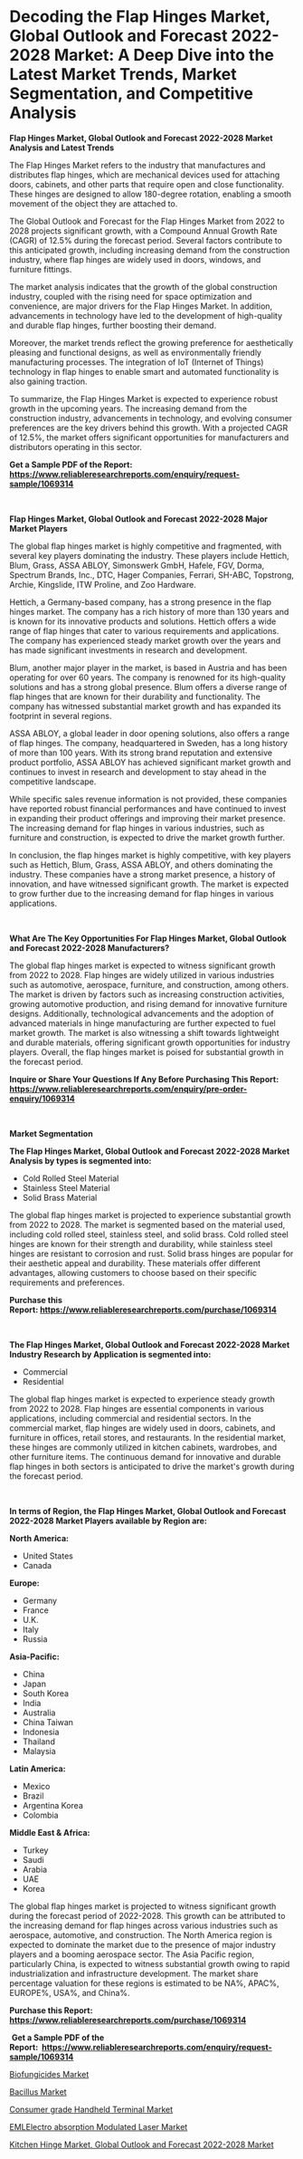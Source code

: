 <p><h1>Decoding the Flap Hinges Market, Global Outlook and Forecast 2022-2028 Market: A Deep Dive into the Latest Market Trends, Market Segmentation, and Competitive Analysis</h1></p><p><strong>Flap Hinges Market, Global Outlook and Forecast 2022-2028 Market Analysis and Latest Trends</strong></p>
<p><p>The Flap Hinges Market refers to the industry that manufactures and distributes flap hinges, which are mechanical devices used for attaching doors, cabinets, and other parts that require open and close functionality. These hinges are designed to allow 180-degree rotation, enabling a smooth movement of the object they are attached to.</p><p>The Global Outlook and Forecast for the Flap Hinges Market from 2022 to 2028 projects significant growth, with a Compound Annual Growth Rate (CAGR) of 12.5% during the forecast period. Several factors contribute to this anticipated growth, including increasing demand from the construction industry, where flap hinges are widely used in doors, windows, and furniture fittings.</p><p>The market analysis indicates that the growth of the global construction industry, coupled with the rising need for space optimization and convenience, are major drivers for the Flap Hinges Market. In addition, advancements in technology have led to the development of high-quality and durable flap hinges, further boosting their demand.</p><p>Moreover, the market trends reflect the growing preference for aesthetically pleasing and functional designs, as well as environmentally friendly manufacturing processes. The integration of IoT (Internet of Things) technology in flap hinges to enable smart and automated functionality is also gaining traction.</p><p>To summarize, the Flap Hinges Market is expected to experience robust growth in the upcoming years. The increasing demand from the construction industry, advancements in technology, and evolving consumer preferences are the key drivers behind this growth. With a projected CAGR of 12.5%, the market offers significant opportunities for manufacturers and distributors operating in this sector.</p></p>
<p><strong>Get a Sample PDF of the Report:&nbsp; <a href="https://www.reliableresearchreports.com/enquiry/request-sample/1069314">https://www.reliableresearchreports.com/enquiry/request-sample/1069314</a></strong></p>
<p>&nbsp;</p>
<p><strong>Flap Hinges Market, Global Outlook and Forecast 2022-2028 Major Market Players</strong></p>
<p><p>The global flap hinges market is highly competitive and fragmented, with several key players dominating the industry. These players include Hettich, Blum, Grass, ASSA ABLOY, Simonswerk GmbH, Hafele, FGV, Dorma, Spectrum Brands, Inc., DTC, Hager Companies, Ferrari, SH-ABC, Topstrong, Archie, Kingslide, ITW Proline, and Zoo Hardware.</p><p>Hettich, a Germany-based company, has a strong presence in the flap hinges market. The company has a rich history of more than 130 years and is known for its innovative products and solutions. Hettich offers a wide range of flap hinges that cater to various requirements and applications. The company has experienced steady market growth over the years and has made significant investments in research and development.</p><p>Blum, another major player in the market, is based in Austria and has been operating for over 60 years. The company is renowned for its high-quality solutions and has a strong global presence. Blum offers a diverse range of flap hinges that are known for their durability and functionality. The company has witnessed substantial market growth and has expanded its footprint in several regions.</p><p>ASSA ABLOY, a global leader in door opening solutions, also offers a range of flap hinges. The company, headquartered in Sweden, has a long history of more than 100 years. With its strong brand reputation and extensive product portfolio, ASSA ABLOY has achieved significant market growth and continues to invest in research and development to stay ahead in the competitive landscape.</p><p>While specific sales revenue information is not provided, these companies have reported robust financial performances and have continued to invest in expanding their product offerings and improving their market presence. The increasing demand for flap hinges in various industries, such as furniture and construction, is expected to drive the market growth further.</p><p>In conclusion, the flap hinges market is highly competitive, with key players such as Hettich, Blum, Grass, ASSA ABLOY, and others dominating the industry. These companies have a strong market presence, a history of innovation, and have witnessed significant growth. The market is expected to grow further due to the increasing demand for flap hinges in various applications.</p></p>
<p>&nbsp;</p>
<p><strong>What Are The Key Opportunities For Flap Hinges Market, Global Outlook and Forecast 2022-2028 Manufacturers?</strong></p>
<p><p>The global flap hinges market is expected to witness significant growth from 2022 to 2028. Flap hinges are widely utilized in various industries such as automotive, aerospace, furniture, and construction, among others. The market is driven by factors such as increasing construction activities, growing automotive production, and rising demand for innovative furniture designs. Additionally, technological advancements and the adoption of advanced materials in hinge manufacturing are further expected to fuel market growth. The market is also witnessing a shift towards lightweight and durable materials, offering significant growth opportunities for industry players. Overall, the flap hinges market is poised for substantial growth in the forecast period.</p></p>
<p><strong>Inquire or Share Your Questions If Any Before Purchasing This Report: <a href="https://www.reliableresearchreports.com/enquiry/pre-order-enquiry/1069314">https://www.reliableresearchreports.com/enquiry/pre-order-enquiry/1069314</a></strong></p>
<p>&nbsp;</p>
<p><strong>Market Segmentation</strong></p>
<p><strong>The Flap Hinges Market, Global Outlook and Forecast 2022-2028 Market Analysis by types is segmented into:</strong></p>
<p><ul><li>Cold Rolled Steel Material</li><li>Stainless Steel Material</li><li>Solid Brass Material</li></ul></p>
<p><p>The global flap hinges market is projected to experience substantial growth from 2022 to 2028. The market is segmented based on the material used, including cold rolled steel, stainless steel, and solid brass. Cold rolled steel hinges are known for their strength and durability, while stainless steel hinges are resistant to corrosion and rust. Solid brass hinges are popular for their aesthetic appeal and durability. These materials offer different advantages, allowing customers to choose based on their specific requirements and preferences.</p></p>
<p><strong>Purchase this Report:&nbsp;<a href="https://www.reliableresearchreports.com/purchase/1069314">https://www.reliableresearchreports.com/purchase/1069314</a></strong></p>
<p>&nbsp;</p>
<p><strong>The Flap Hinges Market, Global Outlook and Forecast 2022-2028 Market Industry Research by Application is segmented into:</strong></p>
<p><ul><li>Commercial</li><li>Residential</li></ul></p>
<p><p>The global flap hinges market is expected to experience steady growth from 2022 to 2028. Flap hinges are essential components in various applications, including commercial and residential sectors. In the commercial market, flap hinges are widely used in doors, cabinets, and furniture in offices, retail stores, and restaurants. In the residential market, these hinges are commonly utilized in kitchen cabinets, wardrobes, and other furniture items. The continuous demand for innovative and durable flap hinges in both sectors is anticipated to drive the market's growth during the forecast period.</p></p>
<p>&nbsp;</p>
<p><strong>In terms of Region, the Flap Hinges Market, Global Outlook and Forecast 2022-2028 Market Players available by Region are:</strong></p>
<p>
    <p> <strong> North America: </strong>
        <ul>
            <li>United States</li>
            <li>Canada</li>
        </ul>
        </p> 
    <p> <strong> Europe: </strong>
        <ul>
            <li>Germany</li>
            <li>France</li>
            <li>U.K.</li>
            <li>Italy</li>
            <li>Russia</li>
        </ul>
        </p> 
    <p> <strong> Asia-Pacific: </strong>
        <ul>
            <li>China</li>
            <li>Japan</li>
            <li>South Korea</li>
            <li>India</li>
            <li>Australia</li>
            <li>China Taiwan</li>
            <li>Indonesia</li>
            <li>Thailand</li>
            <li>Malaysia</li>
        </ul>
        </p> 
    <p> <strong> Latin America: </strong>
        <ul>
            <li>Mexico</li>
            <li>Brazil</li>
            <li>Argentina Korea</li>
            <li>Colombia</li>
        </ul>
        </p> 
    <p> <strong> Middle East & Africa: </strong>
        <ul>
            <li>Turkey</li>
            <li>Saudi</li>
            <li>Arabia</li>
            <li>UAE</li>
            <li>Korea</li>
        </ul>
    </p>
    </p>
<p><p>The global flap hinges market is projected to witness significant growth during the forecast period of 2022-2028. This growth can be attributed to the increasing demand for flap hinges across various industries such as aerospace, automotive, and construction. The North America region is expected to dominate the market due to the presence of major industry players and a booming aerospace sector. The Asia Pacific region, particularly China, is expected to witness substantial growth owing to rapid industrialization and infrastructure development. The market share percentage valuation for these regions is estimated to be NA%, APAC%, EUROPE%, USA%, and China%.</p></p>
<p><strong>Purchase this Report: <a href="https://www.reliableresearchreports.com/purchase/1069314">https://www.reliableresearchreports.com/purchase/1069314</a></strong></p>
<p>&nbsp;<strong>Get a Sample PDF of the Report:&nbsp;&nbsp;<a href="https://www.reliableresearchreports.com/enquiry/request-sample/1069314">https://www.reliableresearchreports.com/enquiry/request-sample/1069314</a></strong></p>
<p><strong></strong></p>
<p><p><a href="https://medium.com/@marvinhug741/biofungicides-market-size-growth-forecast-2023-2030-bb6129be3334">Biofungicides Market</a></p><p><a href="https://medium.com/@horlandkidd/bacillus-market-size-growth-forecast-2023-2030-0789c6e6c292">Bacillus Market</a></p><p><a href="https://www.reportprime.com/consumer-grade-handheld-terminal-r3797">Consumer grade Handheld Terminal Market</a></p><p><a href="https://www.reportprime.com/emlelectro-absorption-modulated-laser-r3798">EMLElectro absorption Modulated Laser Market</a></p><p><a href="https://github.com/BryceTownsendr/Market-Research-Report-List-1/blob/main/kitchen-hinge-market-global-outlook-and-forecast-2022-2028-market.md">Kitchen Hinge Market, Global Outlook and Forecast 2022-2028 Market</a></p></p>